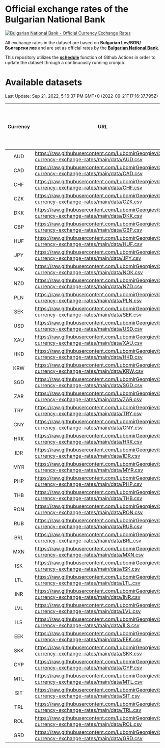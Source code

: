 # Official exchange rates of the Bulgarian National Bank

[![Bulgarian National Bank - Official Currency Exchange Rates](https://github.com/LubomirGeorgiev/bnb-currency-exchange-rates/actions/workflows/update-rates.yml/badge.svg?branch=main)](https://github.com/LubomirGeorgiev/bnb-currency-exchange-rates/actions/workflows/update-rates.yml)

All exchange rates in the dataset are based on **Bulgarian Lev/BGN/Български лев** and are set as official rates by the [**Bulgarian National Bank**](https://www.bnb.bg/Statistics/StExternalSector/StExchangeRates/StERForeignCurrencies/index.htm?toLang=_EN).

This repository utilizes the [**schedule**](https://docs.github.com/en/actions/reference/events-that-trigger-workflows) function of Github Actions in order to update the dataset through a continuously running cronjob.

# Available datasets

<!-- START LINKS (DO NOT EVER FU*ING DELETE THIS COMMENT FOR THE LOVE OF YOUR LIFE!!! IF YOU ARE CURIOS HOW IT WORKS, YOU CAN HAVE A LOOK AT ./src/updateReadme.ts) -->

Last Update: Sep 21, 2022, 5:16:37 PM GMT+0 (2022-09-21T17:16:37.795Z)

| Currency | URL                                                                                             | Number of records | Number of missing days that were filled in |
| :------: | ----------------------------------------------------------------------------------------------- | :---------------: | :----------------------------------------: |
|   AUD    | https://raw.githubusercontent.com/LubomirGeorgiev/bnb-currency-exchange-rates/main/data/AUD.csv |       8264        |                    2553                    |
|   CAD    | https://raw.githubusercontent.com/LubomirGeorgiev/bnb-currency-exchange-rates/main/data/CAD.csv |       8264        |                    2553                    |
|   CHF    | https://raw.githubusercontent.com/LubomirGeorgiev/bnb-currency-exchange-rates/main/data/CHF.csv |       8264        |                    2553                    |
|   CZK    | https://raw.githubusercontent.com/LubomirGeorgiev/bnb-currency-exchange-rates/main/data/CZK.csv |       8264        |                    2553                    |
|   DKK    | https://raw.githubusercontent.com/LubomirGeorgiev/bnb-currency-exchange-rates/main/data/DKK.csv |       8264        |                    2553                    |
|   GBP    | https://raw.githubusercontent.com/LubomirGeorgiev/bnb-currency-exchange-rates/main/data/GBP.csv |       8264        |                    2553                    |
|   HUF    | https://raw.githubusercontent.com/LubomirGeorgiev/bnb-currency-exchange-rates/main/data/HUF.csv |       8264        |                    2553                    |
|   JPY    | https://raw.githubusercontent.com/LubomirGeorgiev/bnb-currency-exchange-rates/main/data/JPY.csv |       8264        |                    2553                    |
|   NOK    | https://raw.githubusercontent.com/LubomirGeorgiev/bnb-currency-exchange-rates/main/data/NOK.csv |       8264        |                    2553                    |
|   NZD    | https://raw.githubusercontent.com/LubomirGeorgiev/bnb-currency-exchange-rates/main/data/NZD.csv |       8264        |                    2553                    |
|   PLN    | https://raw.githubusercontent.com/LubomirGeorgiev/bnb-currency-exchange-rates/main/data/PLN.csv |       8264        |                    2553                    |
|   SEK    | https://raw.githubusercontent.com/LubomirGeorgiev/bnb-currency-exchange-rates/main/data/SEK.csv |       8264        |                    2553                    |
|   USD    | https://raw.githubusercontent.com/LubomirGeorgiev/bnb-currency-exchange-rates/main/data/USD.csv |       8264        |                    2553                    |
|   XAU    | https://raw.githubusercontent.com/LubomirGeorgiev/bnb-currency-exchange-rates/main/data/XAU.csv |       8264        |                    2555                    |
|   HKD    | https://raw.githubusercontent.com/LubomirGeorgiev/bnb-currency-exchange-rates/main/data/HKD.csv |       7962        |                    2462                    |
|   KRW    | https://raw.githubusercontent.com/LubomirGeorgiev/bnb-currency-exchange-rates/main/data/KRW.csv |       7962        |                    2462                    |
|   SGD    | https://raw.githubusercontent.com/LubomirGeorgiev/bnb-currency-exchange-rates/main/data/SGD.csv |       7962        |                    2462                    |
|   ZAR    | https://raw.githubusercontent.com/LubomirGeorgiev/bnb-currency-exchange-rates/main/data/ZAR.csv |       7962        |                    2462                    |
|   TRY    | https://raw.githubusercontent.com/LubomirGeorgiev/bnb-currency-exchange-rates/main/data/TRY.csv |       6447        |                    1995                    |
|   CNY    | https://raw.githubusercontent.com/LubomirGeorgiev/bnb-currency-exchange-rates/main/data/CNY.csv |       6327        |                    1959                    |
|   HRK    | https://raw.githubusercontent.com/LubomirGeorgiev/bnb-currency-exchange-rates/main/data/HRK.csv |       6327        |                    1959                    |
|   IDR    | https://raw.githubusercontent.com/LubomirGeorgiev/bnb-currency-exchange-rates/main/data/IDR.csv |       6327        |                    1959                    |
|   MYR    | https://raw.githubusercontent.com/LubomirGeorgiev/bnb-currency-exchange-rates/main/data/MYR.csv |       6327        |                    1959                    |
|   PHP    | https://raw.githubusercontent.com/LubomirGeorgiev/bnb-currency-exchange-rates/main/data/PHP.csv |       6327        |                    1959                    |
|   THB    | https://raw.githubusercontent.com/LubomirGeorgiev/bnb-currency-exchange-rates/main/data/THB.csv |       6327        |                    1959                    |
|   RON    | https://raw.githubusercontent.com/LubomirGeorgiev/bnb-currency-exchange-rates/main/data/RON.csv |       6268        |                    1941                    |
|   RUB    | https://raw.githubusercontent.com/LubomirGeorgiev/bnb-currency-exchange-rates/main/data/RUB.csv |       6123        |                    1894                    |
|   BRL    | https://raw.githubusercontent.com/LubomirGeorgiev/bnb-currency-exchange-rates/main/data/BRL.csv |       5357        |                    1662                    |
|   MXN    | https://raw.githubusercontent.com/LubomirGeorgiev/bnb-currency-exchange-rates/main/data/MXN.csv |       5357        |                    1662                    |
|   ISK    | https://raw.githubusercontent.com/LubomirGeorgiev/bnb-currency-exchange-rates/main/data/ISK.csv |       5262        |                    1629                    |
|   LTL    | https://raw.githubusercontent.com/LubomirGeorgiev/bnb-currency-exchange-rates/main/data/LTL.csv |       5150        |                    1579                    |
|   INR    | https://raw.githubusercontent.com/LubomirGeorgiev/bnb-currency-exchange-rates/main/data/INR.csv |       4990        |                    1548                    |
|   LVL    | https://raw.githubusercontent.com/LubomirGeorgiev/bnb-currency-exchange-rates/main/data/LVL.csv |       4787        |                    1467                    |
|   ILS    | https://raw.githubusercontent.com/LubomirGeorgiev/bnb-currency-exchange-rates/main/data/ILS.csv |       4264        |                    1327                    |
|   EEK    | https://raw.githubusercontent.com/LubomirGeorgiev/bnb-currency-exchange-rates/main/data/EEK.csv |       3997        |                    1223                    |
|   SKK    | https://raw.githubusercontent.com/LubomirGeorgiev/bnb-currency-exchange-rates/main/data/SKK.csv |       2967        |                    909                     |
|   CYP    | https://raw.githubusercontent.com/LubomirGeorgiev/bnb-currency-exchange-rates/main/data/CYP.csv |       2903        |                    887                     |
|   MTL    | https://raw.githubusercontent.com/LubomirGeorgiev/bnb-currency-exchange-rates/main/data/MTL.csv |       2601        |                    796                     |
|   SIT    | https://raw.githubusercontent.com/LubomirGeorgiev/bnb-currency-exchange-rates/main/data/SIT.csv |       2541        |                    777                     |
|   TRL    | https://raw.githubusercontent.com/LubomirGeorgiev/bnb-currency-exchange-rates/main/data/TRL.csv |       1815        |                    556                     |
|   ROL    | https://raw.githubusercontent.com/LubomirGeorgiev/bnb-currency-exchange-rates/main/data/ROL.csv |       1694        |                    521                     |
|   GRD    | https://raw.githubusercontent.com/LubomirGeorgiev/bnb-currency-exchange-rates/main/data/GRD.csv |        361        |                    109                     |

<!-- END LINKS (DO NOT EVER FU*ING DELETE THIS COMMENT FOR THE LOVE OF YOUR LIFE!!! IF YOU ARE CURIOS HOW IT WORKS, YOU CAN HAVE A LOOK AT ./src/updateReadme.ts) -->
